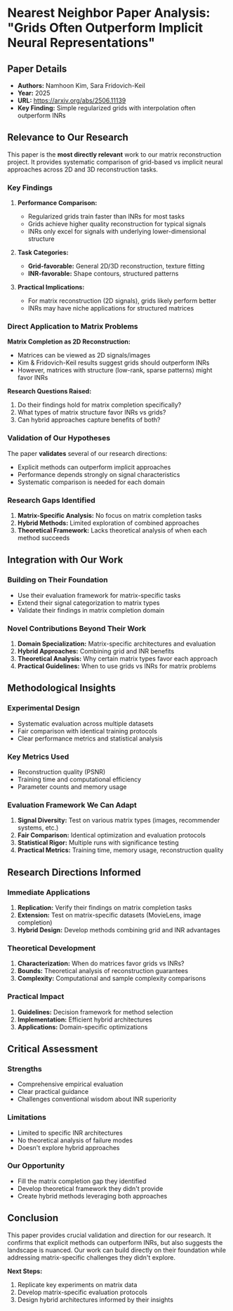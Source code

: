 # Nearest Neighbor Paper Analysis: "Grids Often Outperform Implicit Neural Representations"

## Paper Details
- **Authors:** Namhoon Kim, Sara Fridovich-Keil  
- **Year:** 2025
- **URL:** https://arxiv.org/abs/2506.11139
- **Key Finding:** Simple regularized grids with interpolation often outperform INRs

## Relevance to Our Research

This paper is the **most directly relevant** work to our matrix reconstruction project. It provides systematic comparison of grid-based vs implicit neural approaches across 2D and 3D reconstruction tasks.

### Key Findings

1. **Performance Comparison:**
   - Regularized grids train faster than INRs for most tasks
   - Grids achieve higher quality reconstruction for typical signals
   - INRs only excel for signals with underlying lower-dimensional structure

2. **Task Categories:**
   - **Grid-favorable:** General 2D/3D reconstruction, texture fitting
   - **INR-favorable:** Shape contours, structured patterns

3. **Practical Implications:**
   - For matrix reconstruction (2D signals), grids likely perform better
   - INRs may have niche applications for structured matrices

### Direct Application to Matrix Problems

**Matrix Completion as 2D Reconstruction:**
- Matrices can be viewed as 2D signals/images
- Kim & Fridovich-Keil results suggest grids should outperform INRs
- However, matrices with structure (low-rank, sparse patterns) might favor INRs

**Research Questions Raised:**
1. Do their findings hold for matrix completion specifically?
2. What types of matrix structure favor INRs vs grids?
3. Can hybrid approaches capture benefits of both?

### Validation of Our Hypotheses

The paper **validates** several of our research directions:
- Explicit methods can outperform implicit approaches
- Performance depends strongly on signal characteristics
- Systematic comparison is needed for each domain

### Research Gaps Identified

1. **Matrix-Specific Analysis:** No focus on matrix completion tasks
2. **Hybrid Methods:** Limited exploration of combined approaches
3. **Theoretical Framework:** Lacks theoretical analysis of when each method succeeds

## Integration with Our Work

### Building on Their Foundation
- Use their evaluation framework for matrix-specific tasks
- Extend their signal categorization to matrix types
- Validate their findings in matrix completion domain

### Novel Contributions Beyond Their Work
1. **Domain Specialization:** Matrix-specific architectures and evaluation
2. **Hybrid Approaches:** Combining grid and INR benefits
3. **Theoretical Analysis:** Why certain matrix types favor each approach
4. **Practical Guidelines:** When to use grids vs INRs for matrix problems

## Methodological Insights

### Experimental Design
- Systematic evaluation across multiple datasets
- Fair comparison with identical training protocols
- Clear performance metrics and statistical analysis

### Key Metrics Used
- Reconstruction quality (PSNR)
- Training time and computational efficiency
- Parameter counts and memory usage

### Evaluation Framework We Can Adapt
1. **Signal Diversity:** Test on various matrix types (images, recommender systems, etc.)
2. **Fair Comparison:** Identical optimization and evaluation protocols
3. **Statistical Rigor:** Multiple runs with significance testing
4. **Practical Metrics:** Training time, memory usage, reconstruction quality

## Research Directions Informed

### Immediate Applications
1. **Replication:** Verify their findings on matrix completion tasks
2. **Extension:** Test on matrix-specific datasets (MovieLens, image completion)
3. **Hybrid Design:** Develop methods combining grid and INR advantages

### Theoretical Development
1. **Characterization:** When do matrices favor grids vs INRs?
2. **Bounds:** Theoretical analysis of reconstruction guarantees
3. **Complexity:** Computational and sample complexity comparisons

### Practical Impact
1. **Guidelines:** Decision framework for method selection
2. **Implementation:** Efficient hybrid architectures
3. **Applications:** Domain-specific optimizations

## Critical Assessment

### Strengths
- Comprehensive empirical evaluation
- Clear practical guidance
- Challenges conventional wisdom about INR superiority

### Limitations
- Limited to specific INR architectures
- No theoretical analysis of failure modes
- Doesn't explore hybrid approaches

### Our Opportunity
- Fill the matrix completion gap they identified
- Develop theoretical framework they didn't provide
- Create hybrid methods leveraging both approaches

## Conclusion

This paper provides crucial validation and direction for our research. It confirms that explicit methods can outperform INRs, but also suggests the landscape is nuanced. Our work can build directly on their foundation while addressing matrix-specific challenges they didn't explore.

**Next Steps:**
1. Replicate key experiments on matrix data
2. Develop matrix-specific evaluation protocols
3. Design hybrid architectures informed by their insights